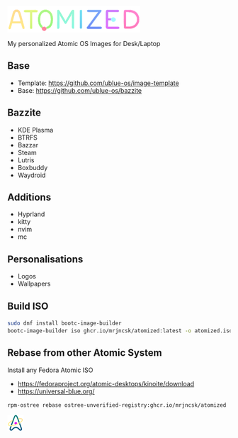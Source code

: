 ![Title](images/Title.png)

My personalized Atomic OS Images for Desk/Laptop

## Base

- Template: https://github.com/ublue-os/image-template
- Base: https://github.com/ublue-os/bazzite

## Bazzite

- KDE Plasma
- BTRFS
- Bazzar
- Steam
- Lutris
- Boxbuddy
- Waydroid

## Additions

- Hyprland
- kitty
- nvim
- mc

## Personalisations

- Logos
- Wallpapers

## Build ISO

```bash
sudo dnf install bootc-image-builder
bootc-image-builder iso ghcr.io/mrjncsk/atomized:latest -o atomized.iso
```

## Rebase from other Atomic System

Install any Fedora Atomic ISO

- https://fedoraproject.org/atomic-desktops/kinoite/download
- https://universal-blue.org/

```bash
rpm-ostree rebase ostree-unverified-registry:ghcr.io/mrjncsk/atomized
```

![Logo](images/Logo.png)

